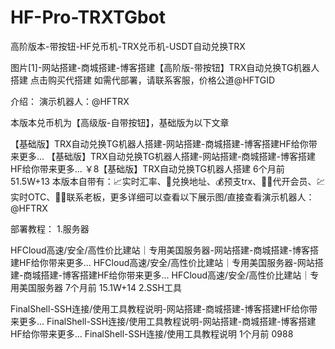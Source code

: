 # HF-Pro-TRXTGbot
高阶版本-带按钮-HF兑币机-TRX兑币机-USDT自动兑换TRX

图片[1]-网站搭建-商城搭建-博客搭建【高阶版-带按钮】TRX自动兑换TG机器人搭建
点击购买代搭建
如需代部署，请联系客服，价格公道@HFTGID

介绍：
演示机器人：@HFTRX

本版本兑币机为【高级版-自带按钮】，基础版为以下文章

【基础版】TRX自动兑换TG机器人搭建-网站搭建-商城搭建-博客搭建HF给你带来更多...
【基础版】TRX自动兑换TG机器人搭建-网站搭建-商城搭建-博客搭建HF给你带来更多...
￥8【基础版】TRX自动兑换TG机器人搭建
6个月前
51.5W+13
本版本自带有：📈实时汇率、💸兑换地址、💰预支trx、💁‍♀代开会员、💹实时OTC、👨‍💼联系老板，更多详细可以查看以下展示图/直接查看演示机器人：@HFTRX

部署教程：
1.服务器

HFCloud高速/安全/高性价比建站｜专用美国服务器-网站搭建-商城搭建-博客搭建HF给你带来更多...
HFCloud高速/安全/高性价比建站｜专用美国服务器-网站搭建-商城搭建-博客搭建HF给你带来更多...
HFCloud高速/安全/高性价比建站｜专用美国服务器
7个月前
15.1W+14
2.SSH工具

FinalShell-SSH连接/使用工具教程说明-网站搭建-商城搭建-博客搭建HF给你带来更多...
FinalShell-SSH连接/使用工具教程说明-网站搭建-商城搭建-博客搭建HF给你带来更多...
FinalShell-SSH连接/使用工具教程说明
1个月前
0988
